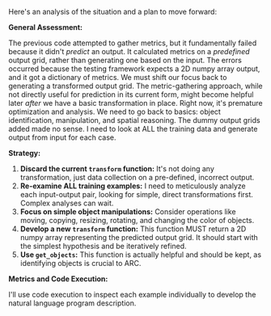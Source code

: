 Here's an analysis of the situation and a plan to move forward:

**General Assessment:**

The previous code attempted to gather metrics, but it fundamentally failed because it didn't *predict* an output. It calculated metrics on a *predefined* output grid, rather than generating one based on the input. The errors occurred because the testing framework expects a 2D numpy array output, and it got a dictionary of metrics. We must shift our focus back to generating a transformed output grid.  The metric-gathering approach, while not directly useful for prediction in its current form, might become helpful later *after* we have a basic transformation in place.  Right now, it's premature optimization and analysis.  We need to go back to basics: object identification, manipulation, and spatial reasoning. The dummy output grids added made no sense. I need to look at ALL the training data and generate output from input for each case.

**Strategy:**

1.  **Discard the current `transform` function:** It's not doing any transformation, just data collection on a pre-defined, incorrect output.
2.  **Re-examine ALL training examples:**  I need to meticulously analyze each input-output pair, looking for simple, direct transformations first. Complex analyses can wait.
3.  **Focus on simple object manipulations:** Consider operations like moving, copying, resizing, rotating, and changing the color of objects.
4.  **Develop a new `transform` function:** This function MUST return a 2D numpy array representing the predicted output grid. It should start with the simplest hypothesis and be iteratively refined.
5.  **Use `get_objects`:** This function is actually helpful and should be kept, as identifying objects is crucial to ARC.

**Metrics and Code Execution:**

I'll use code execution to inspect each example individually to develop the natural language program description.

